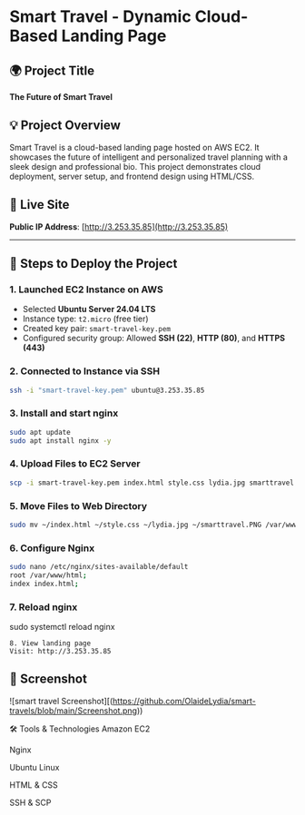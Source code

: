 # Smart Travel - Dynamic Cloud-Based Landing Page

## 🌍 Project Title
**The Future of Smart Travel**

## 💡 Project Overview
Smart Travel is a cloud-based landing page hosted on AWS EC2. It showcases the future of intelligent and personalized travel planning with a sleek design and professional bio. This project demonstrates cloud deployment, server setup, and frontend design using HTML/CSS.

## 📌 Live Site
**Public IP Address**: [http://3.253.35.85](http://3.253.35.85)

---

## 🚀 Steps to Deploy the Project

### 1. **Launched EC2 Instance on AWS**
- Selected **Ubuntu Server 24.04 LTS**
- Instance type: `t2.micro` (free tier)
- Created key pair: `smart-travel-key.pem`
- Configured security group: Allowed **SSH (22)**, **HTTP (80)**, and **HTTPS (443)**

### 2. **Connected to Instance via SSH**
```bash
ssh -i "smart-travel-key.pem" ubuntu@3.253.35.85
```
### 3. **Install and start nginx**
```bash
sudo apt update
sudo apt install nginx -y
```
### 4. **Upload Files to EC2 Server**
```bash
scp -i smart-travel-key.pem index.html style.css lydia.jpg smarttravel.PNG ubuntu@ec2-3-253-35-85.eu-west-1.compute.amazonaws.com:~
```
### 5. **Move Files to Web Directory**
```bash
sudo mv ~/index.html ~/style.css ~/lydia.jpg ~/smarttravel.PNG /var/www/html
```
### 6. **Configure Nginx**
```bash
sudo nano /etc/nginx/sites-available/default
root /var/www/html;
index index.html;
```
### 7. **Reload nginx**
sudo systemctl reload nginx
```
8. View landing page
Visit: http://3.253.35.85
```
## 📸 Screenshot
![smart travel Screenshot][(https://github.com/OlaideLydia/smart-travels/blob/main/Screenshot.png))

🛠️ Tools & Technologies
Amazon EC2

Nginx

Ubuntu Linux

HTML & CSS

SSH & SCP


